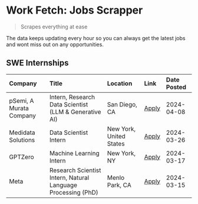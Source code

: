 # Work Fetch: Jobs Scrapper
> Scrapes everything at ease

The data keeps updating every hour so you can always get the latest jobs and wont miss out on any opportunities.

## SWE Internships
<!--START_SECTION:workfetch-->
| Company                 | Title                                                        | Location                | Link                                                                                                                                                                                                                                                                           | Date Posted   |
|:------------------------|:-------------------------------------------------------------|:------------------------|:-------------------------------------------------------------------------------------------------------------------------------------------------------------------------------------------------------------------------------------------------------------------------------|:--------------|
| pSemi, A Murata Company | Intern, Research Data Scientist (LLM & Generative AI)        | San Diego, CA           | [Apply](https://www.linkedin.com/jobs/view/intern-research-data-scientist-llm-generative-ai-at-psemi-a-murata-company-3887074168?position=3&pageNum=0&refId=jTE3Bay0q%2BtGS%2BOLkgXKJw%3D%3D&trackingId=PsQFQpJzhx6XUwHgjNygVA%3D%3D&trk=public_jobs_jserp-result_search-card) | 2024-04-08    |
| Medidata Solutions      | Data Scientist Intern                                        | New York, United States | [Apply](https://www.linkedin.com/jobs/view/data-scientist-intern-at-medidata-solutions-3810253704?position=8&pageNum=0&refId=jTE3Bay0q%2BtGS%2BOLkgXKJw%3D%3D&trackingId=y3mzzs%2BDm3LESfcDiuqMGg%3D%3D&trk=public_jobs_jserp-result_search-card)                              | 2024-03-26    |
| GPTZero                 | Machine Learning Intern                                      | New York, NY            | [Apply](https://www.linkedin.com/jobs/view/machine-learning-intern-at-gptzero-3860723963?position=7&pageNum=0&refId=jTE3Bay0q%2BtGS%2BOLkgXKJw%3D%3D&trackingId=pxJ3iQBgpYZJh9zn0PeMlA%3D%3D&trk=public_jobs_jserp-result_search-card)                                         | 2024-03-17    |
| Meta                    | Research Scientist Intern, Natural Language Processing (PhD) | Menlo Park, CA          | [Apply](https://www.linkedin.com/jobs/view/research-scientist-intern-natural-language-processing-phd-at-meta-3858718375?position=9&pageNum=0&refId=jTE3Bay0q%2BtGS%2BOLkgXKJw%3D%3D&trackingId=vO9bxEyJq%2BcFuo5Tk2Se0w%3D%3D&trk=public_jobs_jserp-result_search-card)        | 2024-03-15    |
<!--END_SECTION:workfetch-->
